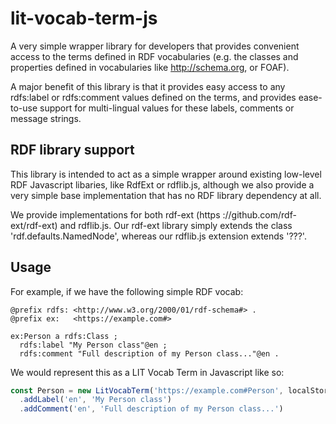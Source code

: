 # lit-vocab-term-js
A very simple wrapper library for developers that provides convenient access to
the terms defined in RDF vocabularies (e.g. the classes and properties defined
in vocabularies like http://schema.org, or FOAF).
  
A major benefit of this library is that it provides easy access to any 
rdfs:label or rdfs:comment values defined on the terms, and provides ease-to-use
support for multi-lingual values for these labels, comments or message strings. 

## RDF library support
This library is intended to act as a simple wrapper around existing low-level
RDF Javascript libaries, like RdfExt or rdflib.js, although we also provide a
very simple base implementation that has no RDF library dependency at all.

We provide implementations for both rdf-ext (https
://github.com/rdf-ext/rdf-ext) and rdflib.js. Our rdf-ext library simply
extends the class 'rdf.defaults.NamedNode', whereas our rdflib.js extension
extends '???'.

## Usage
For example, if we have the following simple RDF vocab:

```
@prefix rdfs: <http://www.w3.org/2000/01/rdf-schema#> .
@prefix ex:   <https://example.com#>

ex:Person a rdfs:Class ;
  rdfs:label "My Person class"@en ;
  rdfs:comment "Full description of my Person class..."@en .
```

We would represent this as a LIT Vocab Term in Javascript like so:
```javascript
const Person = new LitVocabTerm('https://example.com#Person', localStorage, true)
  .addLabel('en', 'My Person class')
  .addComment('en', 'Full description of my Person class...')
```
